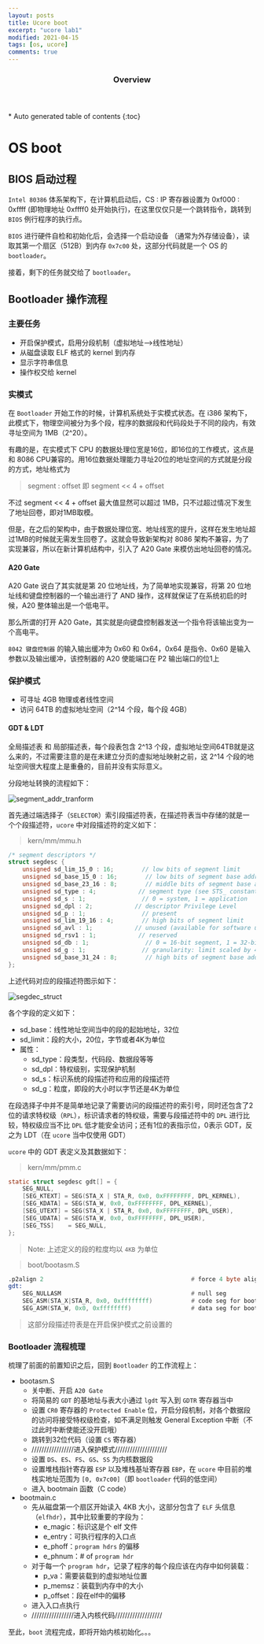 ```yaml
---
layout: posts
title: Ucore boot
excerpt: "ucore lab1"
modified: 2021-04-15
tags: [os, ucore]
comments: true
---
```


<section id="table-of-contents" class="toc">
  <header>
    <h3>Overview</h3>
  </header>
<div id="drawer" markdown="1">
*  Auto generated table of contents
{:toc}
</div>
</section><!-- /#table-of-contents -->

# OS boot

## BIOS 启动过程

`Intel 80386` 体系架构下，在计算机启动后，CS : IP 寄存器设置为 0xf000 : 0xffff (即物理地址 0xffff0 处开始执行)，在这里仅仅只是一个跳转指令，跳转到 `BIOS` 例行程序的执行点。

`BIOS` 进行硬件自检和初始化后，会选择一个启动设备 （通常为外存储设备），读取其第一个扇区（512B）到内存 `0x7c00` 处，这部分代码就是一个 OS 的 `bootloader`。

接着，剩下的任务就交给了 `bootloader`。

## Bootloader 操作流程

### 主要任务

- 开启保护模式，启用分段机制（虚拟地址-->线性地址）
- 从磁盘读取 ELF 格式的 kernel 到内存
- 显示字符串信息
- 操作权交给 kernel

### 实模式

在 `Bootloader` 开始工作的时候，计算机系统处于实模式状态。在 i386 架构下，此模式下，物理空间被分为多个段，程序的数据段和代码段处于不同的段内，有效寻址空间为 1MB（2^20）。

有趣的是，在实模式下 CPU 的数据处理位宽是16位，即16位的工作模式，这点是和 8086 CPU兼容的。用16位数据处理能力寻址20位的地址空间的方式就是分段的方式，地址格式为

> segment : offset 即 segment << 4 + offset

不过 segment << 4 + offset 最大值显然可以超过 1MB，只不过超过情况下发生了地址回卷，即对1MB取模。

但是，在之后的架构中，由于数据处理位宽、地址线宽的提升，这样在发生地址超过1MB的时候就无需发生回卷了。这就会导致新架构对 8086 架构不兼容，为了实现兼容，所以在新计算机结构中，引入了 A20 Gate 来模仿出地址回卷的情况。

#### A20 Gate

A20 Gate 说白了其实就是第 20 位地址线，为了简单地实现兼容，将第 20 位地址线和键盘控制器的一个输出进行了 AND 操作，这样就保证了在系统初启的时候，A20 整体输出是一个低电平。

那么所谓的打开 A20 Gate，其实就是向键盘控制器发送一个指令将该输出变为一个高电平。

`8042 键盘控制器` 的输入输出缓冲为 0x60 和 0x64，0x64 是指令、0x60 是输入参数以及输出缓冲，该控制器的 A20 使能端口在 P2 输出端口的位1上

### 保护模式

- 可寻址 4GB 物理或者线性空间
- 访问 64TB 的虚拟地址空间（2^14 个段，每个段 4GB）

#### GDT & LDT

全局描述表 和 局部描述表，每个段表包含 2^13 个段，虚拟地址空间64TB就是这么来的，不过需要注意的是在未建立分页的虚拟地址映射之前，这 2^14 个段的地址空间很大程度上是重叠的，目前并没有实际意义。

分段地址转换的流程如下：

![segment_addr_tranform](../image/posts/2021-4-24-ucore_boot/2021-04-24-segment_addr_transform.png)

首先通过端选择子（`SELECTOR`）索引段描述符表，在描述符表当中存储的就是一个个段描述符，`ucore` 中对段描述符的定义如下：

> kern/mm/mmu.h

```c
/* segment descriptors */
struct segdesc {
    unsigned sd_lim_15_0 : 16;        // low bits of segment limit
    unsigned sd_base_15_0 : 16;        // low bits of segment base address
    unsigned sd_base_23_16 : 8;        // middle bits of segment base address
    unsigned sd_type : 4;            // segment type (see STS_ constants)
    unsigned sd_s : 1;                // 0 = system, 1 = application
    unsigned sd_dpl : 2;            // descriptor Privilege Level
    unsigned sd_p : 1;                // present
    unsigned sd_lim_19_16 : 4;        // high bits of segment limit
    unsigned sd_avl : 1;            // unused (available for software use)
    unsigned sd_rsv1 : 1;            // reserved
    unsigned sd_db : 1;                // 0 = 16-bit segment, 1 = 32-bit segment
    unsigned sd_g : 1;                // granularity: limit scaled by 4K when set
    unsigned sd_base_31_24 : 8;        // high bits of segment base address
};
```

上述代码对应的段描述符图示如下：

![segdec_struct](../image/posts/2021-4-24-ucore_boot/2021-04-24-segdes_struct.png)

各个字段的定义如下：

- sd_base：线性地址空间当中的段的起始地址，32位
- sd_limit：段的大小，20位，字节或者4K为单位
- 属性：
    - sd_type：段类型，代码段、数据段等等
    - sd_dpl：特权级别，实现保护机制
    - sd_s：标识系统的段描述符和应用的段描述符
    - sd_g：粒度，即段的大小时以字节还是4K为单位

在段选择子中并不是简单地记录了需要访问的段描述符的索引号，同时还包含了2位的请求特权级（`RPL`），标识请求者的特权级，需要与段描述符中的 `DPL` 进行比较，特权级应当不比 `DPL` 低才能安全访问；还有1位的表指示位，0表示 GDT，反之为 LDT（在 `ucore` 当中仅使用 GDT）

`ucore` 中的 GDT 表定义及其数据如下：

> kern/mm/pmm.c

```c
static struct segdesc gdt[] = {
    SEG_NULL,
    [SEG_KTEXT] = SEG(STA_X | STA_R, 0x0, 0xFFFFFFFF, DPL_KERNEL),
    [SEG_KDATA] = SEG(STA_W, 0x0, 0xFFFFFFFF, DPL_KERNEL),
    [SEG_UTEXT] = SEG(STA_X | STA_R, 0x0, 0xFFFFFFFF, DPL_USER),
    [SEG_UDATA] = SEG(STA_W, 0x0, 0xFFFFFFFF, DPL_USER),
    [SEG_TSS]    = SEG_NULL,
};
```

> Note: 上述定义的段的粒度均以 `4KB` 为单位

> boot/bootasm.S

```asm
.p2align 2                                          # force 4 byte alignment
gdt:
    SEG_NULLASM                                     # null seg
    SEG_ASM(STA_X|STA_R, 0x0, 0xffffffff)           # code seg for bootloader and kernel
    SEG_ASM(STA_W, 0x0, 0xffffffff)                 # data seg for bootloader and kernel
```

> 这部分段描述符表是在开启保护模式之前设置的

### Bootloader 流程梳理

梳理了前面的前置知识之后，回到 `Bootloader` 的工作流程上：

- bootasm.S
    - 关中断、开启 `A20 Gate`
    - 将简易的 `GDT` 的基地址与表大小通过 `lgdt` 写入到 `GDTR` 寄存器当中
    - 设置 `CR0` 寄存器的 `Protected Enable` 位，开启分段机制，对各个数据段的访问将接受特权级检查，如不满足则触发 General Exception 中断（不过此时中断使能还没开启哦）
    - 跳转到32位代码（设置 `CS` 寄存器）
    - /////////////////进入保护模式/////////////////////
    - 设置 `DS`、`ES`、`FS`、`GS`、`SS` 为内核数据段
    - 设置堆栈指针寄存器 `ESP` 以及堆栈基址寄存器 `EBP`，在 `ucore` 中目前的堆栈实地址范围为 `[0, 0x7c00]`（即 `bootloader` 代码的低空间）
    - 进入 bootmain 函数（C code）
- bootmain.c
    - 先从磁盘第一个扇区开始读入 4KB 大小，这部分包含了 `ELF` 头信息（`elfhdr`），其中比较重要的字段为：
        - e_magic：标识这是个 elf 文件
        - e_entry：可执行程序的入口点
        - e_phoff：`program hdrs` 的偏移
        - e_phnum：# of `program hdr`
    - 对于每一个 `program hdr`，记录了程序的每个段应该在内存中如何装载：
        - p_va：需要装载到的虚拟地址位置
        - p_memsz：装载到内存中的大小
        - p_offset：段在elf中的偏移
    - 进入入口点执行
    - /////////////////进入内核代码///////////////////

至此，`boot` 流程完成，即将开始内核初始化。。。